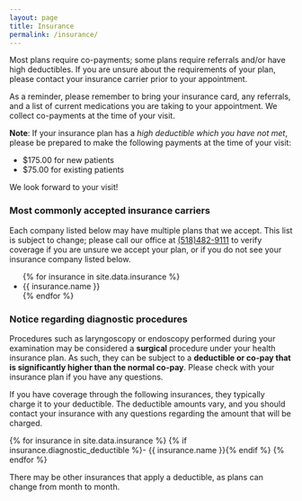 ```yaml
---
layout: page
title: Insurance
permalink: /insurance/
---
```

Most plans require co-payments; some plans require referrals and/or have high deductibles. If you are unsure about the requirements of your plan, please contact your insurance carrier prior to your appointment.

As a reminder, please remember to bring your insurance card, any referrals, and a list of current medications you are taking to your appointment. We collect co-payments at the time of your visit.

**Note**: If your insurance plan has a *high deductible which you have not met*, please be prepared to make the following payments at the time of your visit:

<div class="center">
  <ul>
    <li>
      $175.00 for new patients
    </li>
    <li>
      $75.00 for existing patients
    </li>
  </ul>
</div>

We look forward to your visit!

### Most commonly accepted insurance carriers
Each company listed below may have multiple plans that we accept. This list is subject to change; please call our office at [(518)482-9111](tel:(518)482-9111) to verify coverage if you are unsure we accept your plan, or if you do not see your insurance company listed below.

<div class="center">
<ul>
  {% for insurance in site.data.insurance %}
  <li>
    {{ insurance.name }}
  </li>
  {% endfor %}
</ul>
</div>

### Notice regarding diagnostic procedures

Procedures such as laryngoscopy or endoscopy performed during your examination may be considered a **surgical** procedure under your health insurance plan. As such, they can be subject to a **deductible or co-pay that is significantly higher than the normal co-pay**. Please check with your insurance plan if you have any questions.

If you have coverage through the following insurances, they typically charge it to your deductible. The deductible amounts vary, and you should contact your insurance with any questions regarding the amount that will be charged.

{% for insurance in site.data.insurance %}
  {% if insurance.diagnostic_deductible %}- {{ insurance.name }}{% endif %}
{% endfor %}

There may be other insurances that apply a deductible, as plans can change from month to month.
